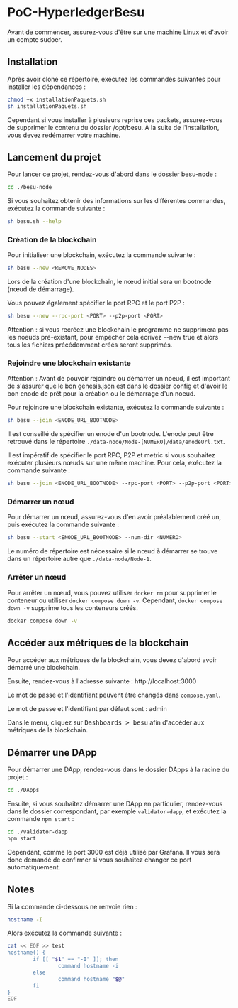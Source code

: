 # PoC-HyperledgerBesu

Avant de commencer, assurez-vous d'être sur une machine Linux
et d'avoir un compte sudoer.

## Installation

Après avoir cloné ce répertoire, exécutez les commandes suivantes pour installer les dépendances :

```bash
chmod +x installationPaquets.sh
sh installationPaquets.sh
```

Cependant si vous installer à plusieurs reprise ces packets, assurez-vous de supprimer le contenu du dossier /opt/besu.
À la suite de l'installation, vous devez redémarrer votre machine.

## Lancement du projet

Pour lancer ce projet, rendez-vous d'abord dans le dossier besu-node :

```bash
cd ./besu-node
```

Si vous souhaitez obtenir des informations sur les différentes commandes, exécutez la commande suivante :

```bash
sh besu.sh --help
```

### Création de la blockchain

Pour initialiser une blockchain, exécutez la commande suivante :

```bash
sh besu --new <REMOVE_NODES>
```

Lors de la création d'une blockchain, le nœud initial sera un bootnode (nœud de démarrage).

Vous pouvez également spécifier le port RPC et le port P2P :

```bash
sh besu --new --rpc-port <PORT> --p2p-port <PORT>
```

Attention : si vous recréez une blockchain le programme ne supprimera pas les noeuds pré-existant, pour empêcher cela écrivez --new true et alors tous les fichiers précédemment créés seront supprimés.

### Rejoindre une blockchain existante

Attention : Avant de pouvoir rejoindre ou démarrer un noeud, il est important de s'assurer que le bon genesis.json est dans le dossier config et d'avoir le bon enode de prêt pour la création ou le démarrage d'un noeud.

Pour rejoindre une blockchain existante, exécutez la commande suivante :

```bash
sh besu --join <ENODE_URL_BOOTNODE>
```

Il est conseillé de spécifier un enode d'un bootnode. L'enode peut être retrouvé dans le répertoire `./data-node/Node-[NUMERO]/data/enodeUrl.txt`.

Il est impératif de spécifier le port RPC, P2P et metric si vous souhaitez exécuter plusieurs nœuds sur une même machine. Pour cela, exécutez la commande suivante :

```bash
sh besu --join <ENODE_URL_BOOTNODE> --rpc-port <PORT> --p2p-port <PORT> --metric-port <PORT> --num-dir <NUMERO>
```

### Démarrer un nœud

Pour démarrer un nœud, assurez-vous d'en avoir préalablement créé un, puis exécutez la commande suivante :

```bash
sh besu --start <ENODE_URL_BOOTNODE> --num-dir <NUMERO>
```

Le numéro de répertoire est nécessaire si le nœud à démarrer se trouve dans un répertoire autre que `./data-node/Node-1`.

### Arrêter un nœud

Pour arrêter un nœud, vous pouvez utiliser `docker rm` pour supprimer le conteneur ou utiliser `docker compose down -v`.
Cependant, `docker compose down -v` supprime tous les conteneurs créés.

```bash
docker compose down -v
```

## Accéder aux métriques de la blockchain

Pour accéder aux métriques de la blockchain, vous devez d'abord avoir démarré une blockchain.

Ensuite, rendez-vous à l'adresse suivante :
http://localhost:3000

Le mot de passe et l'identifiant peuvent être changés dans `compose.yaml`.

Le mot de passe et l'identifiant par défaut sont : admin

Dans le menu, cliquez sur <kbd>Dashboards > besu</kbd> afin d'accéder aux métriques de la blockchain.

## Démarrer une DApp

Pour démarrer une DApp, rendez-vous dans le dossier DApps à la racine du projet :

```bash
cd ./DApps
```

Ensuite, si vous souhaitez démarrer une DApp en particulier, rendez-vous dans le dossier correspondant, par exemple `validator-dapp`, et exécutez la commande `npm start` :

```bash
cd ./validator-dapp
npm start
```

Cependant, comme le port 3000 est déjà utilisé par Grafana. Il vous sera donc demandé de confirmer si vous souhaitez changer ce port automatiquement.

## Notes

Si la commande ci-dessous ne renvoie rien :
```bash
hostname -I
```

Alors exécutez la commande suivante :
```bash
cat << EOF >> test
hostname() {
        if [[ "$1" == "-I" ]]; then
                command hostname -i
        else
                command hostname "$@"
        fi
}
EOF
```
